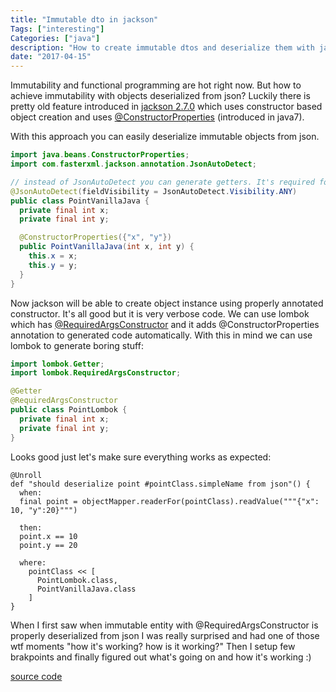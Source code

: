 ```yaml
---
title: "Immutable dto in jackson"
Tags: ["interesting"]
Categories: ["java"]
description: "How to create immutable dtos and deserialize them with jackson"
date: "2017-04-15"
---
```



Immutability and functional programming are hot right now. But how to achieve immutability with
objects deserialized from json? Luckily there is pretty old feature introduced in [jackson
2.7.0](https://github.com/FasterXML/jackson-databind/blob/master/release-notes/VERSION) which uses
constructor based object creation and uses
[@ConstructorProperties](https://docs.oracle.com/javase/7/docs/api/java/beans/ConstructorProperties.html)
(introduced in java7).

<!--more-->

With this approach you can easily deserialize immutable objects from json.

```java
import java.beans.ConstructorProperties;
import com.fasterxml.jackson.annotation.JsonAutoDetect;

// instead of JsonAutoDetect you can generate getters. It's required for serialization
@JsonAutoDetect(fieldVisibility = JsonAutoDetect.Visibility.ANY)
public class PointVanillaJava {
  private final int x;
  private final int y;

  @ConstructorProperties({"x", "y"})
  public PointVanillaJava(int x, int y) {
    this.x = x;
    this.y = y;
  }
}
```

Now jackson will be able to create object instance using properly annotated constructor. It's all
good but it is very verbose code. We can use lombok which has
[@RequiredArgsConstructor](https://projectlombok.org/features/Constructor.html) and it adds
@ConstructorProperties annotation to generated code automatically. With this in mind we can use
lombok to generate boring stuff:

```java
import lombok.Getter;
import lombok.RequiredArgsConstructor;

@Getter
@RequiredArgsConstructor
public class PointLombok {
  private final int x;
  private final int y;
}
```

Looks good just let's make sure everything works as expected:

```
@Unroll
def "should deserialize point #pointClass.simpleName from json"() {
  when:
  final point = objectMapper.readerFor(pointClass).readValue("""{"x": 10, "y":20}""")

  then:
  point.x == 10
  point.y == 20

  where:
    pointClass << [
      PointLombok.class,
      PointVanillaJava.class
    ]
}
```

When I first saw when immutable entity with @RequiredArgsConstructor is properly deserialized from
json I was really surprised and had one of those wtf moments "how it's working? how is it working?"
Then I setup few brakpoints and finally figured out what's going on and how it's working :)

[source code](https://github.com/pchudzik/blog-example-immutable-dto)

